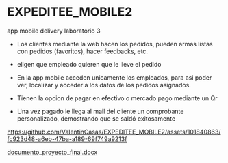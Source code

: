 # EXPEDITEE_MOBILE2
 app mobile delivery laboratorio 3

- Los clientes mediante la web hacen los pedidos, pueden armas listas con pedidos (favoritos), hacer feedbacks, etc.
- eligen que empleado quieren que le lleve el pedido

- En la app mobile acceden unicamente los empleados, para asi poder ver, localizar y acceder a los datos de los pedidos asignados.
- Tienen la opcion de pagar en efectivo o mercado pago mediante un Qr 
- Una vez pagado le llega al mail del cliente un comprobante personalizado, demostrando que se saldó exitosamente

https://github.com/ValentinCasas/EXPEDITEE_MOBILE2/assets/101840863/fc923d48-a6eb-47ba-a189-69f749a9213f


[documento_proyecto_final.docx](https://github.com/ValentinCasas/EXPEDITEE_MOBILE2/files/13255789/documento_proyecto_final.docx)

